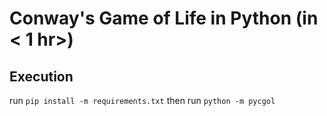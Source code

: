 # Conway's Game of Life in Python (in < 1 hr>)

## Execution

run `pip install -m requirements.txt` then
run `python -m pycgol`

